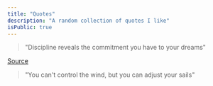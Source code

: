 ```yaml
---
title: "Quotes"
description: "A random collection of quotes I like"
isPublic: true
---
```


> "Discipline reveals the commitment you have to your dreams"

[Source](https://youtu.be/9YRzb6T3u7c?si=obsIPaCM4j-8z5i4&t=11)

> "You can't control the wind, but you can adjust your sails"